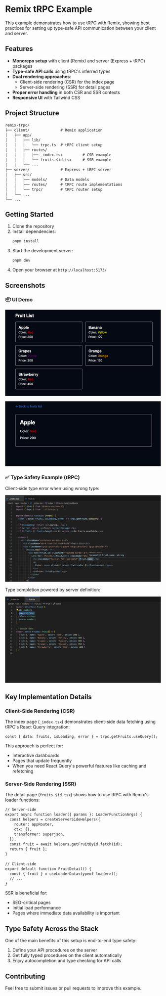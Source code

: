 # Remix tRPC Example

This example demonstrates how to use tRPC with Remix, showing best practices for setting up type-safe API communication between your client and server.

## Features

- **Monorepo setup** with client (Remix) and server (Express + tRPC) packages
- **Type-safe API calls** using tRPC's inferred types
- **Dual rendering approaches**:
  - Client-side rendering (CSR) for the index page
  - Server-side rendering (SSR) for detail pages
- **Proper error handling** in both CSR and SSR contexts
- **Responsive UI** with Tailwind CSS

## Project Structure

```
remix-trpc/
├── client/              # Remix application
│   ├── app/
│   │   ├── lib/
│   │   │   └── trpc.ts  # tRPC client setup
│   │   ├── routes/
│   │   │   ├── _index.tsx         # CSR example
│   │   │   └── fruits.$id.tsx     # SSR example
│   │   └── ...
├── server/              # Express + tRPC server
│   ├── src/
│   │   ├── models/      # Data models
│   │   ├── routes/      # tRPC route implementations
│   │   └── trpc/        # tRPC router setup
│   └── ...
└── ...
```

## Getting Started

1. Clone the repository
2. Install dependencies:
   ```bash
   pnpm install
   ```
3. Start the development server:
   ```bash
   pnpm dev
   ```
4. Open your browser at `http://localhost:5173/`

## Screenshots

### 📦 UI Demo

![UI Demo1](./assets/demo1.png)

![UI Demo2](./assets/demo2.png)

### ✅ Type Safety Example (tRPC)

Client-side type error when using wrong type:

![Type Safety](./assets/code1.png)

Type completion powered by server definition:

![Type Safety](./assets/code2.png)

## Key Implementation Details

### Client-Side Rendering (CSR)

The index page (`_index.tsx`) demonstrates client-side data fetching using tRPC's React Query integration:

```tsx
const { data: fruits, isLoading, error } = trpc.getFruits.useQuery();
```

This approach is perfect for:

- Interactive dashboards
- Pages that update frequently
- When you need React Query's powerful features like caching and refetching

### Server-Side Rendering (SSR)

The detail page (`fruits.$id.tsx`) shows how to use tRPC with Remix's loader functions:

```tsx
// Server-side
export async function loader({ params }: LoaderFunctionArgs) {
  const helpers = createServerSideHelpers({
    router: appRouter,
    ctx: {},
    transformer: superjson,
  });
  const fruit = await helpers.getFruitById.fetch(id);
  return { fruit };
}

// Client-side
export default function FruitDetail() {
  const { fruit } = useLoaderData<typeof loader>();
  // ...
}
```

SSR is beneficial for:

- SEO-critical pages
- Initial load performance
- Pages where immediate data availability is important

## Type Safety Across the Stack

One of the main benefits of this setup is end-to-end type safety:

1. Define your API procedures on the server
2. Get fully typed procedures on the client automatically
3. Enjoy autocompletion and type checking for API calls

## Contributing

Feel free to submit issues or pull requests to improve this example.
